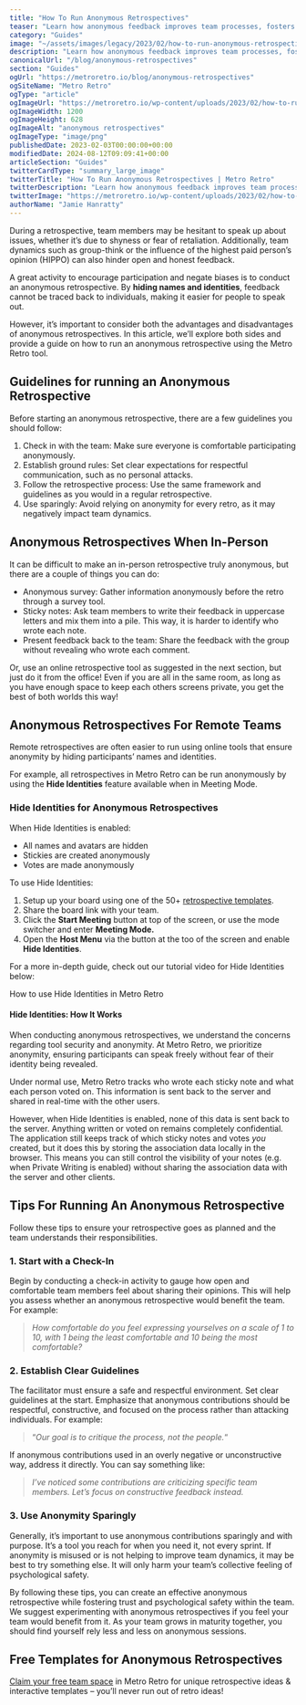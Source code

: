 ```yaml
---
title: "How To Run Anonymous Retrospectives"
teaser: "Learn how anonymous feedback improves team processes, fosters collaboration, and encourage continuous improvement."
category: "Guides"
image: "~/assets/images/legacy/2023/02/how-to-run-anonymous-retrospectives.png"
description: "Learn how anonymous feedback improves team processes, fosters collaboration, and encourage continuous improvement."
canonicalUrl: "/blog/anonymous-retrospectives"
section: "Guides"
ogUrl: "https://metroretro.io/blog/anonymous-retrospectives"
ogSiteName: "Metro Retro"
ogType: "article"
ogImageUrl: "https://metroretro.io/wp-content/uploads/2023/02/how-to-run-anonymous-retrospectives.png"
ogImageWidth: 1200
ogImageHeight: 628
ogImageAlt: "anonymous retrospectives"
ogImageType: "image/png"
publishedDate: 2023-02-03T00:00:00+00:00
modifiedDate: 2024-08-12T09:09:41+00:00
articleSection: "Guides"
twitterCardType: "summary_large_image"
twitterTitle: "How To Run Anonymous Retrospectives | Metro Retro"
twitterDescription: "Learn how anonymous feedback improves team processes, fosters collaboration, and encourage continuous improvement."
twitterImage: "https://metroretro.io/wp-content/uploads/2023/02/how-to-run-anonymous-retrospectives.png"
authorName: "Jamie Hanratty"
---
```


During a retrospective, team members may be hesitant to speak up about issues, whether it’s due to shyness or fear of retaliation. Additionally, team dynamics such as group-think or the influence of the highest paid person’s opinion (HIPPO) can also hinder open and honest feedback.

A great activity to encourage participation and negate biases is to conduct an anonymous retrospective. By **hiding names and identities**, feedback cannot be traced back to individuals, making it easier for people to speak out.

However, it’s important to consider both the advantages and disadvantages of anonymous retrospectives. In this article, we’ll explore both sides and provide a guide on how to run an anonymous retrospective using the Metro Retro tool.

## Guidelines for running an Anonymous Retrospective

Before starting an anonymous retrospective, there are a few guidelines you should follow:

1.  Check in with the team: Make sure everyone is comfortable participating anonymously.
2.  Establish ground rules: Set clear expectations for respectful communication, such as no personal attacks.
3.  Follow the retrospective process: Use the same framework and guidelines as you would in a regular retrospective.
4.  Use sparingly: Avoid relying on anonymity for every retro, as it may negatively impact team dynamics.

## Anonymous Retrospectives When In-Person

It can be difficult to make an in-person retrospective truly anonymous, but there are a couple of things you can do:

- Anonymous survey: Gather information anonymously before the retro through a survey tool.
- Sticky notes: Ask team members to write their feedback in uppercase letters and mix them into a pile. This way, it is harder to identify who wrote each note.
- Present feedback back to the team: Share the feedback with the group without revealing who wrote each comment.

Or, use an online retrospective tool as suggested in the next section, but just do it from the office! Even if you are all in the same room, as long as you have enough space to keep each others screens private, you get the best of both worlds this way!

## Anonymous Retrospectives For Remote Teams

Remote retrospectives are often easier to run using online tools that ensure anonymity by hiding participants’ names and identities.

For example, all retrospectives in Metro Retro can be run anonymously by using the **Hide Identities** feature available when in Meeting Mode.

### Hide Identities for Anonymous Retrospectives

When Hide Identities is enabled:

- All names and avatars are hidden
- Stickies are created anonymously
- Votes are made anonymously

To use Hide Identities:

1.  Setup up your board using one of the 50+ [retrospective templates](/templates).
2.  Share the board link with your team.
3.  Click the **Start Meeting** button at top of the screen, or use the mode switcher and enter **Meeting Mode.**
4.  Open the **Host Menu** via the button at the too of the screen and enable **Hide Identities**.

For a more in-depth guide, check out our tutorial video for Hide Identities below:

How to use Hide Identities in Metro Retro

#### Hide Identities: How It Works

When conducting anonymous retrospectives, we understand the concerns regarding tool security and anonymity. At Metro Retro, we prioritize anonymity, ensuring participants can speak freely without fear of their identity being revealed.

Under normal use, Metro Retro tracks who wrote each sticky note and what each person voted on. This information is sent back to the server and shared in real-time with the other users.

However, when Hide Identities is enabled, none of this data is sent back to the server. Anything written or voted on remains completely confidential. The application still keeps track of which sticky notes and votes _you_ created, but it does this by storing the association data locally in the browser. This means you can still control the visibility of your notes (e.g. when Private Writing is enabled) without sharing the association data with the server and other clients.

## Tips For Running An Anonymous Retrospective

Follow these tips to ensure your retrospective goes as planned and the team understands their responsibilities.

### 1\. Start with a Check-In

Begin by conducting a check-in activity to gauge how open and comfortable team members feel about sharing their opinions. This will help you assess whether an anonymous retrospective would benefit the team. For example:

> _How comfortable do you feel expressing yourselves on a scale of 1 to 10, with 1 being the least comfortable and 10 being the most comfortable?_

### 2\. Establish Clear Guidelines

The facilitator must ensure a safe and respectful environment. Set clear guidelines at the start. Emphasize that anonymous contributions should be respectful, constructive, and focused on the process rather than attacking individuals. For example:

> “_Our goal is to critique the process, not the people._“

If anonymous contributions used in an overly negative or unconstructive way, address it directly. You can say something like:

> _I’ve noticed some contributions are criticizing specific team members. Let’s focus on constructive feedback instead._

### 3\. Use Anonymity Sparingly

Generally, it’s important to use anonymous contributions sparingly and with purpose. It’s a tool you reach for when you need it, not every sprint. If anonymity is misused or is not helping to improve team dynamics, it may be best to try something else. It will only harm your team’s collective feeling of psychological safety.

By following these tips, you can create an effective anonymous retrospective while fostering trust and psychological safety within the team. We suggest experimenting with anonymous retrospectives if you feel your team would benefit from it. As your team grows in maturity together, you should find yourself rely less and less on anonymous sessions.

## Free Templates for Anonymous Retrospectives

[Claim your free team space](/setup) in Metro Retro for unique retrospective ideas & interactive templates – you’ll never run out of retro ideas!
